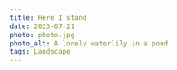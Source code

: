 ```yaml
---
title: Here I stand
date: 2023-07-21
photo: photo.jpg
photo_alt: A lonely waterlily in a pond
tags: Landscape
---
```

